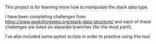 This project is for learning more how to manipulate the stack data type.

I have been completing challenges from https://www.geeksforgeeks.org/stack-data-structure/ and each of these challenges
are listed on separate branches (for the most part!).

I've also included some pytest scripts in order to practice using this tool.